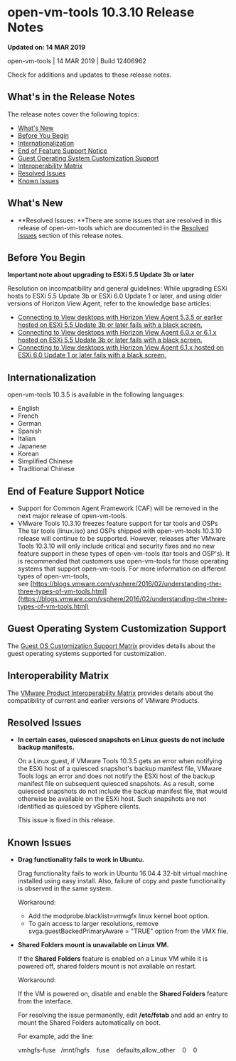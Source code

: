 open-vm-tools 10.3.10 Release Notes
=================================

**Updated on: 14 MAR 2019**

open-vm-tools | 14 MAR 2019 | Build 12406962

Check for additions and updates to these release notes.

What's in the Release Notes
---------------------------

The release notes cover the following topics:

*   [What's New](#whatsnew)
*   [Before You Begin](#beforeyoubegin)
*   [Internationalization](#i18n)
*   [End of Feature Support Notice](#endoffeaturesupport)
*   [Guest Operating System Customization Support](#guestop)
*   [Interoperability Matrix](#interop)
*   [Resolved Issues](#resolvedissues)
*   [Known Issues](#knownissues)

What's New
----------

*   **Resolved Issues: **There are some issues that are resolved in this release of open-vm-tools which are documented in the [Resolved Issues](#resolvedissues) section of this release notes.

Before You Begin
----------------

**Important note about upgrading to ESXi 5.5 Update 3b or later**

Resolution on incompatibility and general guidelines: While upgrading ESXi hosts to ESXi 5.5 Update 3b or ESXi 6.0 Update 1 or later, and using older versions of Horizon View Agent, refer to the knowledge base articles:

*   [Connecting to View desktops with Horizon View Agent 5.3.5 or earlier hosted on ESXi 5.5 Update 3b or later fails with a black screen.](http://kb.vmware.com/kb/2144438)
*   [Connecting to View desktops with Horizon View Agent 6.0.x or 6.1.x hosted on ESXi 5.5 Update 3b or later fails with a black screen.](http://kb.vmware.com/kb/2144518)
*   [Connecting to View desktops with Horizon View Agent 6.1.x hosted on ESXi 6.0 Update 1 or later fails with a black screen.](http://kb.vmware.com/kb/2144453)

Internationalization
--------------------

open-vm-tools 10.3.5 is available in the following languages:

*   English
*   French
*   German
*   Spanish
*   Italian
*   Japanese
*   Korean
*   Simplified Chinese
*   Traditional Chinese

End of Feature Support Notice
-----------------------------

*   Support for Common Agent Framework (CAF) will be removed in the next major release of open-vm-tools.
*   VMware Tools 10.3.10 freezes feature support for tar tools and OSPs   
    The tar tools (linux.iso) and OSPs shipped with open-vm-tools 10.3.10 release will continue to be supported. However, releases after VMware Tools 10.3.10 will only include critical and security fixes and no new feature support in these types of open-vm-tools (tar tools and OSP's). It is recommended that customers use open-vm-tools for those operating systems that support open-vm-tools. For more information on different types of open-vm-tools, see [https://blogs.vmware.com/vsphere/2016/02/understanding-the-three-types-of-vm-tools.html](https://blogs.vmware.com/vsphere/2016/02/understanding-the-three-types-of-vm-tools.html)

Guest Operating System Customization Support
--------------------------------------------

The [Guest OS Customization Support Matrix](http://partnerweb.vmware.com/programs/guestOS/guest-os-customization-matrix.pdf) provides details about the guest operating systems supported for customization.

Interoperability Matrix
-----------------------

The [VMware Product Interoperability Matrix](http://partnerweb.vmware.com/comp_guide2/sim/interop_matrix.php) provides details about the compatibility of current and earlier versions of VMware Products. 

Resolved Issues
---------------

*   **In certain cases, quiesced snapshots on Linux guests do not include backup manifests.**

    On a Linux guest, if VMware Tools 10.3.5 gets an error when notifying the ESXi host of a quiesced snapshot's backup manifest file, VMware Tools logs an error and does not notify the ESXi host of the backup manifest file on subsequent quiesced snapshots. As a result, some quiesced snapshots do not include the backup manifest file, that would otherwise be available on the ESXi host. Such snapshots are not identified as quiesced by vSphere clients.

    This issue is fixed in this release.

Known Issues
------------

*   **Drag functionality fails to work in Ubuntu.**
    
    Drag functionality fails to work in Ubuntu 16.04.4 32-bit virtual machine installed using easy install. Also, failure of copy and paste functionality is observed in the same system.
    
    Workaround:
    
    *   Add the modprobe.blacklist=vmwgfx linux kernel boot option.
    *   To gain access to larger resolutions, remove svga.guestBackedPrimaryAware = "TRUE" option from the VMX file.

*   **Shared Folders mount is unavailable on Linux VM.**
    
    If the **Shared Folders** feature is enabled on a Linux VM while it is powered off, shared folders mount is not available on restart.
    
    Workaround:
    
    If the VM is powered on, disable and enable the **Shared Folders** feature from the interface.
    
    For resolving the issue permanently, edit **/etc/fstab** and add an entry to mount the Shared Folders automatically on boot.
    
    For example, add the line:
    
    vmhgfs-fuse   /mnt/hgfs    fuse    defaults,allow\_other    0    0
    
